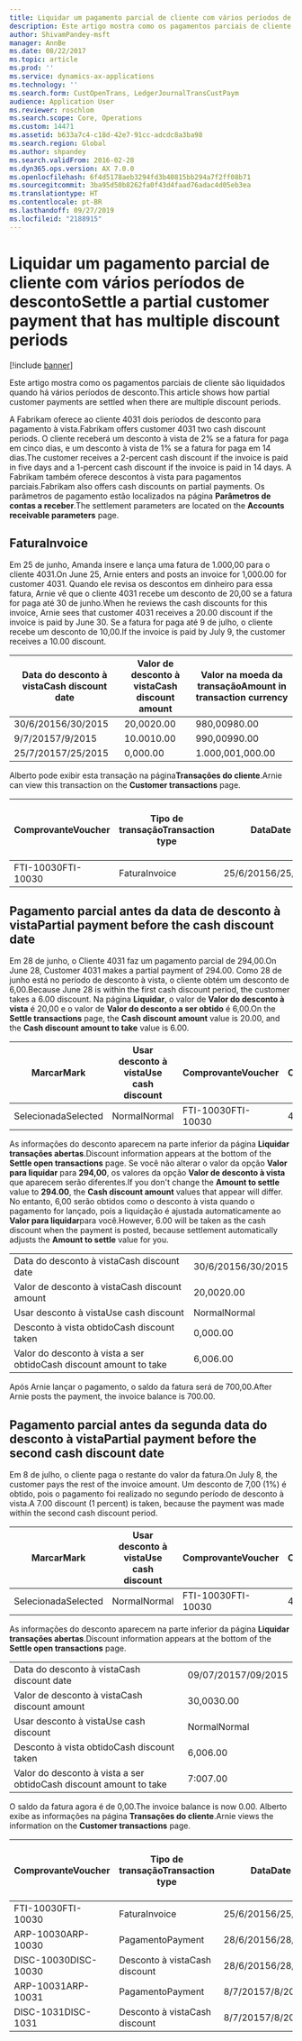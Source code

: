 ```yaml
---
title: Liquidar um pagamento parcial de cliente com vários períodos de desconto
description: Este artigo mostra como os pagamentos parciais de cliente são liquidados quando há vários períodos de desconto.
author: ShivamPandey-msft
manager: AnnBe
ms.date: 08/22/2017
ms.topic: article
ms.prod: ''
ms.service: dynamics-ax-applications
ms.technology: ''
ms.search.form: CustOpenTrans, LedgerJournalTransCustPaym
audience: Application User
ms.reviewer: roschlom
ms.search.scope: Core, Operations
ms.custom: 14471
ms.assetid: b633a7c4-c18d-42e7-91cc-adcdc8a3ba98
ms.search.region: Global
ms.author: shpandey
ms.search.validFrom: 2016-02-28
ms.dyn365.ops.version: AX 7.0.0
ms.openlocfilehash: 6f4d5178aeb3294fd3b40815bb294a7f2ff08b71
ms.sourcegitcommit: 3ba95d50b8262fa0f43d4faad76adac4d05eb3ea
ms.translationtype: HT
ms.contentlocale: pt-BR
ms.lasthandoff: 09/27/2019
ms.locfileid: "2188915"
---
```

# <a name="settle-a-partial-customer-payment-that-has-multiple-discount-periods"></a><span data-ttu-id="6b800-103">Liquidar um pagamento parcial de cliente com vários períodos de desconto</span><span class="sxs-lookup"><span data-stu-id="6b800-103">Settle a partial customer payment that has multiple discount periods</span></span>

[!include [banner](../includes/banner.md)]

<span data-ttu-id="6b800-104">Este artigo mostra como os pagamentos parciais de cliente são liquidados quando há vários períodos de desconto.</span><span class="sxs-lookup"><span data-stu-id="6b800-104">This article shows how partial customer payments are settled when there are multiple discount periods.</span></span>

<span data-ttu-id="6b800-105">A Fabrikam oferece ao cliente 4031 dois períodos de desconto para pagamento à vista.</span><span class="sxs-lookup"><span data-stu-id="6b800-105">Fabrikam offers customer 4031 two cash discount periods.</span></span> <span data-ttu-id="6b800-106">O cliente receberá um desconto à vista de 2% se a fatura for paga em cinco dias, e um desconto à vista de 1% se a fatura for paga em 14 dias.</span><span class="sxs-lookup"><span data-stu-id="6b800-106">The customer receives a 2-percent cash discount if the invoice is paid in five days and a 1-percent cash discount if the invoice is paid in 14 days.</span></span> <span data-ttu-id="6b800-107">A Fabrikam também oferece descontos à vista para pagamentos parciais.</span><span class="sxs-lookup"><span data-stu-id="6b800-107">Fabrikam also offers cash discounts on partial payments.</span></span> <span data-ttu-id="6b800-108">Os parâmetros de pagamento estão localizados na página **Parâmetros de contas a receber**.</span><span class="sxs-lookup"><span data-stu-id="6b800-108">The settlement parameters are located on the **Accounts receivable parameters** page.</span></span>

## <a name="invoice"></a><span data-ttu-id="6b800-109">Fatura</span><span class="sxs-lookup"><span data-stu-id="6b800-109">Invoice</span></span>
<span data-ttu-id="6b800-110">Em 25 de junho, Amanda insere e lança uma fatura de 1.000,00 para o cliente 4031.</span><span class="sxs-lookup"><span data-stu-id="6b800-110">On June 25, Arnie enters and posts an invoice for 1,000.00 for customer 4031.</span></span> <span data-ttu-id="6b800-111">Quando ele revisa os descontos em dinheiro para essa fatura, Arnie vê que o cliente 4031 recebe um desconto de 20,00 se a fatura for paga até 30 de junho.</span><span class="sxs-lookup"><span data-stu-id="6b800-111">When he reviews the cash discounts for this invoice, Arnie sees that customer 4031 receives a 20.00 discount if the invoice is paid by June 30.</span></span> <span data-ttu-id="6b800-112">Se a fatura for paga até 9 de julho, o cliente recebe um desconto de 10,00.</span><span class="sxs-lookup"><span data-stu-id="6b800-112">If the invoice is paid by July 9, the customer receives a 10.00 discount.</span></span>

| <span data-ttu-id="6b800-113">Data do desconto à vista</span><span class="sxs-lookup"><span data-stu-id="6b800-113">Cash discount date</span></span> | <span data-ttu-id="6b800-114">Valor de desconto à vista</span><span class="sxs-lookup"><span data-stu-id="6b800-114">Cash discount amount</span></span> | <span data-ttu-id="6b800-115">Valor na moeda da transação</span><span class="sxs-lookup"><span data-stu-id="6b800-115">Amount in transaction currency</span></span> |
|--------------------|----------------------|--------------------------------|
| <span data-ttu-id="6b800-116">30/6/2015</span><span class="sxs-lookup"><span data-stu-id="6b800-116">6/30/2015</span></span>          | <span data-ttu-id="6b800-117">20,00</span><span class="sxs-lookup"><span data-stu-id="6b800-117">20.00</span></span>                | <span data-ttu-id="6b800-118">980,00</span><span class="sxs-lookup"><span data-stu-id="6b800-118">980.00</span></span>                         |
| <span data-ttu-id="6b800-119">9/7/2015</span><span class="sxs-lookup"><span data-stu-id="6b800-119">7/9/2015</span></span>           | <span data-ttu-id="6b800-120">10.00</span><span class="sxs-lookup"><span data-stu-id="6b800-120">10.00</span></span>                | <span data-ttu-id="6b800-121">990,00</span><span class="sxs-lookup"><span data-stu-id="6b800-121">990.00</span></span>                         |
| <span data-ttu-id="6b800-122">25/7/2015</span><span class="sxs-lookup"><span data-stu-id="6b800-122">7/25/2015</span></span>          | <span data-ttu-id="6b800-123">0,00</span><span class="sxs-lookup"><span data-stu-id="6b800-123">0.00</span></span>                 | <span data-ttu-id="6b800-124">1.000,00</span><span class="sxs-lookup"><span data-stu-id="6b800-124">1,000.00</span></span>                       |

<span data-ttu-id="6b800-125">Alberto pode exibir esta transação na página**Transações do cliente**.</span><span class="sxs-lookup"><span data-stu-id="6b800-125">Arnie can view this transaction on the **Customer transactions** page.</span></span>

| <span data-ttu-id="6b800-126">Comprovante</span><span class="sxs-lookup"><span data-stu-id="6b800-126">Voucher</span></span>   | <span data-ttu-id="6b800-127">Tipo de transação</span><span class="sxs-lookup"><span data-stu-id="6b800-127">Transaction type</span></span> | <span data-ttu-id="6b800-128">Data</span><span class="sxs-lookup"><span data-stu-id="6b800-128">Date</span></span>      | <span data-ttu-id="6b800-129">Fatura</span><span class="sxs-lookup"><span data-stu-id="6b800-129">Invoice</span></span> | <span data-ttu-id="6b800-130">Valor em débito na moeda da transação</span><span class="sxs-lookup"><span data-stu-id="6b800-130">Amount in transaction currency debit</span></span> | <span data-ttu-id="6b800-131">Valor em crédito na moeda da transação</span><span class="sxs-lookup"><span data-stu-id="6b800-131">Amount in transaction currency credit</span></span> | <span data-ttu-id="6b800-132">Saldo</span><span class="sxs-lookup"><span data-stu-id="6b800-132">Balance</span></span>  | <span data-ttu-id="6b800-133">Moeda</span><span class="sxs-lookup"><span data-stu-id="6b800-133">Currency</span></span> |
|-----------|------------------|-----------|---------|--------------------------------------|---------------------------------------|----------|----------|
| <span data-ttu-id="6b800-134">FTI-10030</span><span class="sxs-lookup"><span data-stu-id="6b800-134">FTI-10030</span></span> | <span data-ttu-id="6b800-135">Fatura</span><span class="sxs-lookup"><span data-stu-id="6b800-135">Invoice</span></span>          | <span data-ttu-id="6b800-136">25/6/2015</span><span class="sxs-lookup"><span data-stu-id="6b800-136">6/25/2015</span></span> | <span data-ttu-id="6b800-137">10030</span><span class="sxs-lookup"><span data-stu-id="6b800-137">10030</span></span>   | <span data-ttu-id="6b800-138">1.000,00</span><span class="sxs-lookup"><span data-stu-id="6b800-138">1,000.00</span></span>                             |                                       | <span data-ttu-id="6b800-139">1.000,00</span><span class="sxs-lookup"><span data-stu-id="6b800-139">1,000.00</span></span> | <span data-ttu-id="6b800-140">USD</span><span class="sxs-lookup"><span data-stu-id="6b800-140">USD</span></span>      |

## <a name="partial-payment-before-the-cash-discount-date"></a><span data-ttu-id="6b800-141">Pagamento parcial antes da data de desconto à vista</span><span class="sxs-lookup"><span data-stu-id="6b800-141">Partial payment before the cash discount date</span></span>
<span data-ttu-id="6b800-142">Em 28 de junho, o Cliente 4031 faz um pagamento parcial de 294,00.</span><span class="sxs-lookup"><span data-stu-id="6b800-142">On June 28, Customer 4031 makes a partial payment of 294.00.</span></span> <span data-ttu-id="6b800-143">Como 28 de junho está no período de desconto à vista, o cliente obtém um desconto de 6,00.</span><span class="sxs-lookup"><span data-stu-id="6b800-143">Because June 28 is within the first cash discount period, the customer takes a 6.00 discount.</span></span> <span data-ttu-id="6b800-144">Na página **Liquidar**, o valor de **Valor do desconto à vista** é 20,00 e o valor de **Valor do desconto a ser obtido** é 6,00.</span><span class="sxs-lookup"><span data-stu-id="6b800-144">On the **Settle transactions** page, the **Cash discount amount** value is 20.00, and the **Cash discount amount to take** value is 6.00.</span></span>

| <span data-ttu-id="6b800-145">Marcar</span><span class="sxs-lookup"><span data-stu-id="6b800-145">Mark</span></span>     | <span data-ttu-id="6b800-146">Usar desconto à vista</span><span class="sxs-lookup"><span data-stu-id="6b800-146">Use cash discount</span></span> | <span data-ttu-id="6b800-147">Comprovante</span><span class="sxs-lookup"><span data-stu-id="6b800-147">Voucher</span></span>   | <span data-ttu-id="6b800-148">Conta</span><span class="sxs-lookup"><span data-stu-id="6b800-148">Account</span></span> | <span data-ttu-id="6b800-149">Data</span><span class="sxs-lookup"><span data-stu-id="6b800-149">Date</span></span>      | <span data-ttu-id="6b800-150">Data de conclusão</span><span class="sxs-lookup"><span data-stu-id="6b800-150">Due date</span></span>  | <span data-ttu-id="6b800-151">Fatura</span><span class="sxs-lookup"><span data-stu-id="6b800-151">Invoice</span></span> | <span data-ttu-id="6b800-152">Valor na moeda da transação</span><span class="sxs-lookup"><span data-stu-id="6b800-152">Amount in transaction currency</span></span> | <span data-ttu-id="6b800-153">Moeda</span><span class="sxs-lookup"><span data-stu-id="6b800-153">Currency</span></span> | <span data-ttu-id="6b800-154">Valor para liquidar</span><span class="sxs-lookup"><span data-stu-id="6b800-154">Amount to settle</span></span> |
|----------|-------------------|-----------|---------|-----------|-----------|---------|--------------------------------|----------|------------------|
| <span data-ttu-id="6b800-155">Selecionada</span><span class="sxs-lookup"><span data-stu-id="6b800-155">Selected</span></span> | <span data-ttu-id="6b800-156">Normal</span><span class="sxs-lookup"><span data-stu-id="6b800-156">Normal</span></span>            | <span data-ttu-id="6b800-157">FTI-10030</span><span class="sxs-lookup"><span data-stu-id="6b800-157">FTI-10030</span></span> | <span data-ttu-id="6b800-158">4031</span><span class="sxs-lookup"><span data-stu-id="6b800-158">4031</span></span>    | <span data-ttu-id="6b800-159">25/6/2015</span><span class="sxs-lookup"><span data-stu-id="6b800-159">6/25/2015</span></span> | <span data-ttu-id="6b800-160">25/7/2015</span><span class="sxs-lookup"><span data-stu-id="6b800-160">7/25/2015</span></span> | <span data-ttu-id="6b800-161">10030</span><span class="sxs-lookup"><span data-stu-id="6b800-161">10030</span></span>   | <span data-ttu-id="6b800-162">1.000,00</span><span class="sxs-lookup"><span data-stu-id="6b800-162">1,000.00</span></span>                       | <span data-ttu-id="6b800-163">USD</span><span class="sxs-lookup"><span data-stu-id="6b800-163">USD</span></span>      | <span data-ttu-id="6b800-164">294,00</span><span class="sxs-lookup"><span data-stu-id="6b800-164">294.00</span></span>           |

<span data-ttu-id="6b800-165">As informações do desconto aparecem na parte inferior da página **Liquidar transações abertas**.</span><span class="sxs-lookup"><span data-stu-id="6b800-165">Discount information appears at the bottom of the **Settle open transactions** page.</span></span> <span data-ttu-id="6b800-166">Se você não alterar o valor da opção **Valor para liquidar** para **294,00**, os valores da opção **Valor de desconto à vista** que aparecem serão diferentes.</span><span class="sxs-lookup"><span data-stu-id="6b800-166">If you don't change the **Amount to settle** value to **294.00**, the **Cash discount amount** values that appear will differ.</span></span> <span data-ttu-id="6b800-167">No entanto, 6,00 serão obtidos como o desconto à vista quando o pagamento for lançado, pois a liquidação é ajustada automaticamente ao **Valor para liquidar**para você.</span><span class="sxs-lookup"><span data-stu-id="6b800-167">However, 6.00 will be taken as the cash discount when the payment is posted, because settlement automatically adjusts the **Amount to settle** value for you.</span></span>

|                              |           |
|------------------------------|-----------|
| <span data-ttu-id="6b800-168">Data do desconto à vista</span><span class="sxs-lookup"><span data-stu-id="6b800-168">Cash discount date</span></span>           | <span data-ttu-id="6b800-169">30/6/2015</span><span class="sxs-lookup"><span data-stu-id="6b800-169">6/30/2015</span></span> |
| <span data-ttu-id="6b800-170">Valor de desconto à vista</span><span class="sxs-lookup"><span data-stu-id="6b800-170">Cash discount amount</span></span>         | <span data-ttu-id="6b800-171">20,00</span><span class="sxs-lookup"><span data-stu-id="6b800-171">20.00</span></span>     |
| <span data-ttu-id="6b800-172">Usar desconto à vista</span><span class="sxs-lookup"><span data-stu-id="6b800-172">Use cash discount</span></span>            | <span data-ttu-id="6b800-173">Normal</span><span class="sxs-lookup"><span data-stu-id="6b800-173">Normal</span></span>    |
| <span data-ttu-id="6b800-174">Desconto à vista obtido</span><span class="sxs-lookup"><span data-stu-id="6b800-174">Cash discount taken</span></span>          | <span data-ttu-id="6b800-175">0,00</span><span class="sxs-lookup"><span data-stu-id="6b800-175">0.00</span></span>      |
| <span data-ttu-id="6b800-176">Valor do desconto à vista a ser obtido</span><span class="sxs-lookup"><span data-stu-id="6b800-176">Cash discount amount to take</span></span> | <span data-ttu-id="6b800-177">6,00</span><span class="sxs-lookup"><span data-stu-id="6b800-177">6.00</span></span>      |

<span data-ttu-id="6b800-178">Após Arnie lançar o pagamento, o saldo da fatura será de 700,00.</span><span class="sxs-lookup"><span data-stu-id="6b800-178">After Arnie posts the payment, the invoice balance is 700.00.</span></span>

## <a name="partial-payment-before-the-second-cash-discount-date"></a><span data-ttu-id="6b800-179">Pagamento parcial antes da segunda data do desconto à vista</span><span class="sxs-lookup"><span data-stu-id="6b800-179">Partial payment before the second cash discount date</span></span>
<span data-ttu-id="6b800-180">Em 8 de julho, o cliente paga o restante do valor da fatura.</span><span class="sxs-lookup"><span data-stu-id="6b800-180">On July 8, the customer pays the rest of the invoice amount.</span></span> <span data-ttu-id="6b800-181">Um desconto de 7,00 (1%) é obtido, pois o pagamento foi realizado no segundo período de desconto à vista.</span><span class="sxs-lookup"><span data-stu-id="6b800-181">A 7.00 discount (1 percent) is taken, because the payment was made within the second cash discount period.</span></span>

| <span data-ttu-id="6b800-182">Marcar</span><span class="sxs-lookup"><span data-stu-id="6b800-182">Mark</span></span>     | <span data-ttu-id="6b800-183">Usar desconto à vista</span><span class="sxs-lookup"><span data-stu-id="6b800-183">Use cash discount</span></span> | <span data-ttu-id="6b800-184">Comprovante</span><span class="sxs-lookup"><span data-stu-id="6b800-184">Voucher</span></span>   | <span data-ttu-id="6b800-185">Conta</span><span class="sxs-lookup"><span data-stu-id="6b800-185">Account</span></span> | <span data-ttu-id="6b800-186">Data</span><span class="sxs-lookup"><span data-stu-id="6b800-186">Date</span></span>      | <span data-ttu-id="6b800-187">Data de conclusão</span><span class="sxs-lookup"><span data-stu-id="6b800-187">Due date</span></span>  | <span data-ttu-id="6b800-188">Fatura</span><span class="sxs-lookup"><span data-stu-id="6b800-188">Invoice</span></span> | <span data-ttu-id="6b800-189">Valor em débito na moeda da transação</span><span class="sxs-lookup"><span data-stu-id="6b800-189">Amount in transaction currency debit</span></span> | <span data-ttu-id="6b800-190">Valor em crédito na moeda da transação</span><span class="sxs-lookup"><span data-stu-id="6b800-190">Amount in transaction currency credit</span></span> | <span data-ttu-id="6b800-191">Moeda</span><span class="sxs-lookup"><span data-stu-id="6b800-191">Currency</span></span> | <span data-ttu-id="6b800-192">Valor para liquidar</span><span class="sxs-lookup"><span data-stu-id="6b800-192">Amount to settle</span></span> |
|----------|-------------------|-----------|---------|-----------|-----------|---------|--------------------------------------|---------------------------------------|----------|------------------|
| <span data-ttu-id="6b800-193">Selecionada</span><span class="sxs-lookup"><span data-stu-id="6b800-193">Selected</span></span> | <span data-ttu-id="6b800-194">Normal</span><span class="sxs-lookup"><span data-stu-id="6b800-194">Normal</span></span>            | <span data-ttu-id="6b800-195">FTI-10030</span><span class="sxs-lookup"><span data-stu-id="6b800-195">FTI-10030</span></span> | <span data-ttu-id="6b800-196">4031</span><span class="sxs-lookup"><span data-stu-id="6b800-196">4031</span></span>    | <span data-ttu-id="6b800-197">25/6/2015</span><span class="sxs-lookup"><span data-stu-id="6b800-197">6/25/2015</span></span> | <span data-ttu-id="6b800-198">25/7/2015</span><span class="sxs-lookup"><span data-stu-id="6b800-198">7/25/2015</span></span> | <span data-ttu-id="6b800-199">10030</span><span class="sxs-lookup"><span data-stu-id="6b800-199">10030</span></span>   | <span data-ttu-id="6b800-200">700.00</span><span class="sxs-lookup"><span data-stu-id="6b800-200">700.00</span></span>                               |                                       | <span data-ttu-id="6b800-201">USD</span><span class="sxs-lookup"><span data-stu-id="6b800-201">USD</span></span>      | <span data-ttu-id="6b800-202">693.00</span><span class="sxs-lookup"><span data-stu-id="6b800-202">693.00</span></span>           |

<span data-ttu-id="6b800-203">As informações do desconto aparecem na parte inferior da página **Liquidar transações abertas**.</span><span class="sxs-lookup"><span data-stu-id="6b800-203">Discount information appears at the bottom of the **Settle open transactions** page.</span></span>

|                              |           |
|------------------------------|-----------|
| <span data-ttu-id="6b800-204">Data do desconto à vista</span><span class="sxs-lookup"><span data-stu-id="6b800-204">Cash discount date</span></span>           | <span data-ttu-id="6b800-205">09/07/2015</span><span class="sxs-lookup"><span data-stu-id="6b800-205">7/09/2015</span></span> |
| <span data-ttu-id="6b800-206">Valor de desconto à vista</span><span class="sxs-lookup"><span data-stu-id="6b800-206">Cash discount amount</span></span>         | <span data-ttu-id="6b800-207">30,00</span><span class="sxs-lookup"><span data-stu-id="6b800-207">30.00</span></span>     |
| <span data-ttu-id="6b800-208">Usar desconto à vista</span><span class="sxs-lookup"><span data-stu-id="6b800-208">Use cash discount</span></span>            | <span data-ttu-id="6b800-209">Normal</span><span class="sxs-lookup"><span data-stu-id="6b800-209">Normal</span></span>    |
| <span data-ttu-id="6b800-210">Desconto à vista obtido</span><span class="sxs-lookup"><span data-stu-id="6b800-210">Cash discount taken</span></span>          | <span data-ttu-id="6b800-211">6,00</span><span class="sxs-lookup"><span data-stu-id="6b800-211">6.00</span></span>      |
| <span data-ttu-id="6b800-212">Valor do desconto à vista a ser obtido</span><span class="sxs-lookup"><span data-stu-id="6b800-212">Cash discount amount to take</span></span> | <span data-ttu-id="6b800-213">7:00</span><span class="sxs-lookup"><span data-stu-id="6b800-213">7.00</span></span>      |

<span data-ttu-id="6b800-214">O saldo da fatura agora é de 0,00.</span><span class="sxs-lookup"><span data-stu-id="6b800-214">The invoice balance is now 0.00.</span></span> <span data-ttu-id="6b800-215">Alberto exibe as informações na página **Transações do cliente**.</span><span class="sxs-lookup"><span data-stu-id="6b800-215">Arnie views the information on the **Customer transactions** page.</span></span>

| <span data-ttu-id="6b800-216">Comprovante</span><span class="sxs-lookup"><span data-stu-id="6b800-216">Voucher</span></span>    | <span data-ttu-id="6b800-217">Tipo de transação</span><span class="sxs-lookup"><span data-stu-id="6b800-217">Transaction type</span></span> | <span data-ttu-id="6b800-218">Data</span><span class="sxs-lookup"><span data-stu-id="6b800-218">Date</span></span>      | <span data-ttu-id="6b800-219">Fatura</span><span class="sxs-lookup"><span data-stu-id="6b800-219">Invoice</span></span> | <span data-ttu-id="6b800-220">Valor em débito na moeda da transação</span><span class="sxs-lookup"><span data-stu-id="6b800-220">Amount in transaction currency debit</span></span> | <span data-ttu-id="6b800-221">Valor em crédito na moeda da transação</span><span class="sxs-lookup"><span data-stu-id="6b800-221">Amount in transaction currency credit</span></span> | <span data-ttu-id="6b800-222">Saldo</span><span class="sxs-lookup"><span data-stu-id="6b800-222">Balance</span></span> | <span data-ttu-id="6b800-223">Moeda</span><span class="sxs-lookup"><span data-stu-id="6b800-223">Currency</span></span> |
|------------|------------------|-----------|---------|--------------------------------------|---------------------------------------|---------|----------|
| <span data-ttu-id="6b800-224">FTI-10030</span><span class="sxs-lookup"><span data-stu-id="6b800-224">FTI-10030</span></span>  | <span data-ttu-id="6b800-225">Fatura</span><span class="sxs-lookup"><span data-stu-id="6b800-225">Invoice</span></span>          | <span data-ttu-id="6b800-226">25/6/2015</span><span class="sxs-lookup"><span data-stu-id="6b800-226">6/25/2015</span></span> | <span data-ttu-id="6b800-227">10030</span><span class="sxs-lookup"><span data-stu-id="6b800-227">10030</span></span>   | <span data-ttu-id="6b800-228">1.000,00</span><span class="sxs-lookup"><span data-stu-id="6b800-228">1,000.00</span></span>                             |                                       | <span data-ttu-id="6b800-229">0,00</span><span class="sxs-lookup"><span data-stu-id="6b800-229">0.00</span></span>    | <span data-ttu-id="6b800-230">USD</span><span class="sxs-lookup"><span data-stu-id="6b800-230">USD</span></span>      |
| <span data-ttu-id="6b800-231">ARP-10030</span><span class="sxs-lookup"><span data-stu-id="6b800-231">ARP-10030</span></span>  |  <span data-ttu-id="6b800-232">Pagamento</span><span class="sxs-lookup"><span data-stu-id="6b800-232">Payment</span></span>         | <span data-ttu-id="6b800-233">28/6/2015</span><span class="sxs-lookup"><span data-stu-id="6b800-233">6/28/2015</span></span> |         |                                      | <span data-ttu-id="6b800-234">294,00</span><span class="sxs-lookup"><span data-stu-id="6b800-234">294.00</span></span>                                | <span data-ttu-id="6b800-235">0,00</span><span class="sxs-lookup"><span data-stu-id="6b800-235">0.00</span></span>    | <span data-ttu-id="6b800-236">USD</span><span class="sxs-lookup"><span data-stu-id="6b800-236">USD</span></span>      |
| <span data-ttu-id="6b800-237">DISC-10030</span><span class="sxs-lookup"><span data-stu-id="6b800-237">DISC-10030</span></span> |  <span data-ttu-id="6b800-238">Desconto à vista</span><span class="sxs-lookup"><span data-stu-id="6b800-238">Cash discount</span></span>   | <span data-ttu-id="6b800-239">28/6/2015</span><span class="sxs-lookup"><span data-stu-id="6b800-239">6/28/2015</span></span> |         |                                      | <span data-ttu-id="6b800-240">6,00</span><span class="sxs-lookup"><span data-stu-id="6b800-240">6.00</span></span>                                  | <span data-ttu-id="6b800-241">0,00</span><span class="sxs-lookup"><span data-stu-id="6b800-241">0.00</span></span>    | <span data-ttu-id="6b800-242">USD</span><span class="sxs-lookup"><span data-stu-id="6b800-242">USD</span></span>      |
| <span data-ttu-id="6b800-243">ARP-10031</span><span class="sxs-lookup"><span data-stu-id="6b800-243">ARP-10031</span></span>  |  <span data-ttu-id="6b800-244">Pagamento</span><span class="sxs-lookup"><span data-stu-id="6b800-244">Payment</span></span>         | <span data-ttu-id="6b800-245">8/7/2015</span><span class="sxs-lookup"><span data-stu-id="6b800-245">7/8/2015</span></span>  |         |                                      | <span data-ttu-id="6b800-246">693.00</span><span class="sxs-lookup"><span data-stu-id="6b800-246">693.00</span></span>                                | <span data-ttu-id="6b800-247">0,00</span><span class="sxs-lookup"><span data-stu-id="6b800-247">0.00</span></span>    | <span data-ttu-id="6b800-248">USD</span><span class="sxs-lookup"><span data-stu-id="6b800-248">USD</span></span>      |
| <span data-ttu-id="6b800-249">DISC-1031</span><span class="sxs-lookup"><span data-stu-id="6b800-249">DISC-1031</span></span>  |  <span data-ttu-id="6b800-250">Desconto à vista</span><span class="sxs-lookup"><span data-stu-id="6b800-250">Cash discount</span></span>   | <span data-ttu-id="6b800-251">8/7/2015</span><span class="sxs-lookup"><span data-stu-id="6b800-251">7/8/2015</span></span>  |         |                                      | <span data-ttu-id="6b800-252">7:00</span><span class="sxs-lookup"><span data-stu-id="6b800-252">7.00</span></span>                                  | <span data-ttu-id="6b800-253">0,00</span><span class="sxs-lookup"><span data-stu-id="6b800-253">0.00</span></span>    | <span data-ttu-id="6b800-254">USD</span><span class="sxs-lookup"><span data-stu-id="6b800-254">USD</span></span>      |





